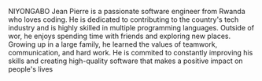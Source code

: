 NIYONGABO Jean Pierre is a passionate software engineer from Rwanda who loves coding.
He is dedicated to contributing to the country's tech industry and is highly skilled in multiple
programming languages. Outside of wor, he enjoys spending time with friends and 
exploring new places. Growing up in a large family, he learned the values of teamwork,
communication, and hard work. He is commited to constantly improving his skills and 
creating high-quality software that makes a positive impact on people's lives
